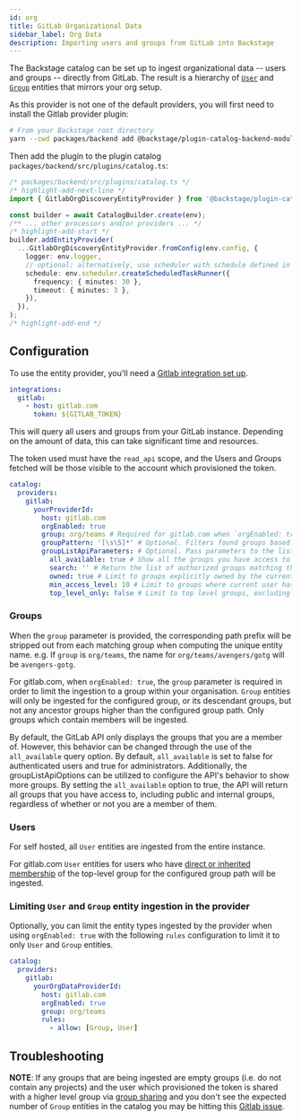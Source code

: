```yaml
---
id: org
title: GitLab Organizational Data
sidebar_label: Org Data
description: Importing users and groups from GitLab into Backstage
---
```


The Backstage catalog can be set up to ingest organizational data -- users and
groups -- directly from GitLab. The result is a hierarchy of
[`User`](../../features/software-catalog/descriptor-format.md#kind-user) and
[`Group`](../../features/software-catalog/descriptor-format.md#kind-group)
entities that mirrors your org setup.

As this provider is not one of the default providers, you will first need to install the Gitlab provider plugin:

```bash
# From your Backstage root directory
yarn --cwd packages/backend add @backstage/plugin-catalog-backend-module-gitlab
```

Then add the plugin to the plugin catalog `packages/backend/src/plugins/catalog.ts`:

```ts
/* packages/backend/src/plugins/catalog.ts */
/* highlight-add-next-line */
import { GitlabOrgDiscoveryEntityProvider } from '@backstage/plugin-catalog-backend-module-gitlab';

const builder = await CatalogBuilder.create(env);
/** ... other processors and/or providers ... */
/* highlight-add-start */
builder.addEntityProvider(
  ...GitlabOrgDiscoveryEntityProvider.fromConfig(env.config, {
    logger: env.logger,
    // optional: alternatively, use scheduler with schedule defined in app-config.yaml
    schedule: env.scheduler.createScheduledTaskRunner({
      frequency: { minutes: 30 },
      timeout: { minutes: 3 },
    }),
  }),
);
/* highlight-add-end */
```

## Configuration

To use the entity provider, you'll need a [Gitlab integration set up](https://backstage.io/docs/integrations/gitlab/locations).

```yaml
integrations:
  gitlab:
    - host: gitlab.com
      token: ${GITLAB_TOKEN}
```

This will query all users and groups from your GitLab instance. Depending on the
amount of data, this can take significant time and resources.

The token used must have the `read_api` scope, and the Users and Groups fetched
will be those visible to the account which provisioned the token.

```yaml
catalog:
  providers:
    gitlab:
      yourProviderId:
        host: gitlab.com
        orgEnabled: true
        group: org/teams # Required for gitlab.com when `orgEnabled: true`. Optional for self managed. Must not end with slash. Accepts only groups under the provided path (which will be stripped)
        groupPattern: '[\s\S]*' # Optional. Filters found groups based on provided pattern. Defaults to `[\s\S]*`, which means to not filter anything
        groupListApiParameters: # Optional. Pass parameters to the listGroups api call used to get the list of available groups
          all_available: true # Show all the groups you have access to (defaults to false for authenticated users, true for administrators)
          search: '' # Return the list of authorized groups matching the search criteria
          owned: true # Limit to groups explicitly owned by the current user.
          min_access_level: 10 # Limit to groups where current user has at least this role.
          top_level_only: false # Limit to top level groups, excluding all subgroups
```

### Groups

When the `group` parameter is provided, the corresponding path prefix will be
stripped out from each matching group when computing the unique entity name.
e.g. If `group` is `org/teams`, the name for `org/teams/avengers/gotg` will be
`avengers-gotg`.

For gitlab.com, when `orgEnabled: true`, the `group` parameter is required in
order to limit the ingestion to a group within your organisation. `Group`
entities will only be ingested for the configured group, or its descendant groups,
but not any ancestor groups higher than the configured group path. Only groups
which contain members will be ingested.

By default, the GitLab API only displays the groups that you are a member of. However, this behavior can be changed through the use of the `all_available` query option. By default, `all_available` is set to false for authenticated users and true for administrators. Additionally, the groupListApiOptions can be utilized to configure the API's behavior to show more groups. By setting the `all_available` option to true, the API will return all groups that you have access to, including public and internal groups, regardless of whether or not you are a member of them.

### Users

For self hosted, all `User` entities are ingested from the entire instance.

For gitlab.com `User` entities for users who have [direct or inherited membership](https://docs.gitlab.com/ee/user/project/members/index.html#membership-types)
of the top-level group for the configured group path will be ingested.

### Limiting `User` and `Group` entity ingestion in the provider

Optionally, you can limit the entity types ingested by the provider when using
`orgEnabled: true` with the following `rules` configuration to limit it to only
`User` and `Group` entities.

```yaml
catalog:
  providers:
    gitlab:
      yourOrgDataProviderId:
        host: gitlab.com
        orgEnabled: true
        group: org/teams
        rules:
          - allow: [Group, User]
```

## Troubleshooting

**NOTE**: If any groups that are being ingested are empty groups (i.e. do not
contain any projects) and the user which provisioned the token is shared with a
higher level group via [group sharing](https://docs.gitlab.com/ee/user/group/manage.html#share-a-group-with-another-group)
and you don't see the expected number of `Group` entities in the catalog you may
be hitting this [Gitlab issue](https://gitlab.com/gitlab-org/gitlab/-/issues/267996).

